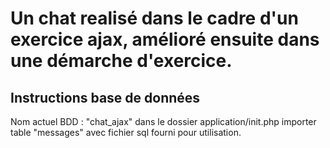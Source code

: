 ﻿# Un chat realisé dans le cadre d'un exercice ajax, amélioré ensuite dans une démarche d'exercice.

## Instructions base de données
Nom actuel BDD : "chat_ajax" dans le dossier application/init.php importer table "messages" avec fichier sql fourni pour utilisation.



